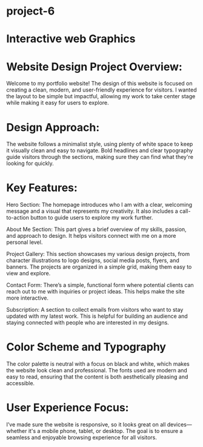 # project-6
# Interactive web Graphics

# Website Design Project Overview:

Welcome to my portfolio website! The design of this website is focused on creating a clean, modern, and user-friendly experience for visitors. I wanted the layout to be simple but impactful, allowing my work to take center stage while making it easy for users to explore.

# Design Approach:

The website follows a minimalist style, using plenty of white space to keep it visually clean and easy to navigate. Bold headlines and clear typography guide visitors through the sections, making sure they can find what they're looking for quickly.

# Key Features:

Hero Section: The homepage introduces who I am with a clear, welcoming message and a visual that represents my creativity. It also includes a call-to-action button to guide users to explore my work further.

About Me Section: This part gives a brief overview of my skills, passion, and approach to design. It helps visitors connect with me on a more personal level.

Project Gallery: This section showcases my various design projects, from character illustrations to logo designs, social media posts, flyers, and banners. The projects are organized in a simple grid, making them easy to view and explore.

Contact Form: There’s a simple, functional form where potential clients can reach out to me with inquiries or project ideas. This helps make the site more interactive.

Subscription: A section to collect emails from visitors who want to stay updated with my latest work. This is helpful for building an audience and staying connected with people who are interested in my designs.

# Color Scheme and Typography

The color palette is neutral with a focus on black and white, which makes the website look clean and professional. The fonts used are modern and easy to read, ensuring that the content is both aesthetically pleasing and accessible.

# User Experience Focus:

I’ve made sure the website is responsive, so it looks great on all devices—whether it's a mobile phone, tablet, or desktop. The goal is to ensure a seamless and enjoyable browsing experience for all visitors.

